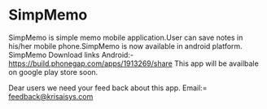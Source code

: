 # SimpMemo
SimpMemo is simple memo mobile application.User can save notes in his/her mobile phone.SimpMemo is now available in android platform.
SimpMemo Download links 
 Android:-https://build.phonegap.com/apps/1913269/share
 This app will be availbale on google play store soon.
 
 Dear users we need your feed back about this app.
   Email:= feedback@krisaisys.com
   